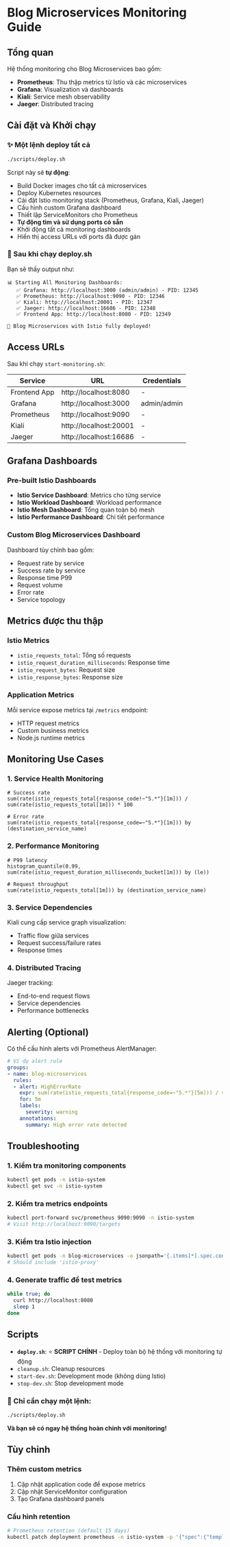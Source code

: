 # Blog Microservices Monitoring Guide

## Tổng quan

Hệ thống monitoring cho Blog Microservices bao gồm:

- **Prometheus**: Thu thập metrics từ Istio và các microservices
- **Grafana**: Visualization và dashboards
- **Kiali**: Service mesh observability
- **Jaeger**: Distributed tracing

## Cài đặt và Khởi chạy

### ✨ Một lệnh deploy tất cả
```bash
./scripts/deploy.sh
```

Script này sẽ **tự động**:
- Build Docker images cho tất cả microservices
- Deploy Kubernetes resources
- Cài đặt Istio monitoring stack (Prometheus, Grafana, Kiali, Jaeger)
- Cấu hình custom Grafana dashboard
- Thiết lập ServiceMonitors cho Prometheus
- **Tự động tìm và sử dụng ports có sẵn**
- Khởi động tất cả monitoring dashboards
- Hiển thị access URLs với ports đã được gán

### 🚀 Sau khi chạy deploy.sh
Bạn sẽ thấy output như:
```
📊 Starting All Monitoring Dashboards:
   ✅ Grafana: http://localhost:3000 (admin/admin) - PID: 12345
   ✅ Prometheus: http://localhost:9090 - PID: 12346
   ✅ Kiali: http://localhost:20001 - PID: 12347
   ✅ Jaeger: http://localhost:16686 - PID: 12348
   ✅ Frontend App: http://localhost:8080 - PID: 12349

🚀 Blog Microservices with Istio fully deployed!
```

## Access URLs

Sau khi chạy `start-monitoring.sh`:

| Service | URL | Credentials |
|---------|-----|-------------|
| Frontend App | http://localhost:8080 | - |
| Grafana | http://localhost:3000 | admin/admin |
| Prometheus | http://localhost:9090 | - |
| Kiali | http://localhost:20001 | - |
| Jaeger | http://localhost:16686 | - |

## Grafana Dashboards

### Pre-built Istio Dashboards
- **Istio Service Dashboard**: Metrics cho từng service
- **Istio Workload Dashboard**: Workload performance
- **Istio Mesh Dashboard**: Tổng quan toàn bộ mesh
- **Istio Performance Dashboard**: Chi tiết performance

### Custom Blog Microservices Dashboard
Dashboard tùy chỉnh bao gồm:
- Request rate by service
- Success rate by service  
- Response time P99
- Request volume
- Error rate
- Service topology

## Metrics được thu thập

### Istio Metrics
- `istio_requests_total`: Tổng số requests
- `istio_request_duration_milliseconds`: Response time
- `istio_request_bytes`: Request size
- `istio_response_bytes`: Response size

### Application Metrics
Mỗi service expose metrics tại `/metrics` endpoint:
- HTTP request metrics
- Custom business metrics
- Node.js runtime metrics

## Monitoring Use Cases

### 1. Service Health Monitoring
```promql
# Success rate
sum(rate(istio_requests_total{response_code!~"5.*"}[1m])) / sum(rate(istio_requests_total[1m])) * 100

# Error rate
sum(rate(istio_requests_total{response_code=~"5.*"}[1m])) by (destination_service_name)
```

### 2. Performance Monitoring
```promql
# P99 latency
histogram_quantile(0.99, sum(rate(istio_request_duration_milliseconds_bucket[1m])) by (le))

# Request throughput
sum(rate(istio_requests_total[1m])) by (destination_service_name)
```

### 3. Service Dependencies
Kiali cung cấp service graph visualization:
- Traffic flow giữa services
- Request success/failure rates
- Response times

### 4. Distributed Tracing
Jaeger tracking:
- End-to-end request flows
- Service dependencies
- Performance bottlenecks

## Alerting (Optional)

Có thể cấu hình alerts với Prometheus AlertManager:

```yaml
# Ví dụ alert rule
groups:
- name: blog-microservices
  rules:
  - alert: HighErrorRate
    expr: sum(rate(istio_requests_total{response_code=~"5.*"}[5m])) / sum(rate(istio_requests_total[5m])) > 0.1
    for: 5m
    labels:
      severity: warning
    annotations:
      summary: High error rate detected
```

## Troubleshooting

### 1. Kiểm tra monitoring components
```bash
kubectl get pods -n istio-system
kubectl get svc -n istio-system
```

### 2. Kiểm tra metrics endpoints
```bash
kubectl port-forward svc/prometheus 9090:9090 -n istio-system
# Visit http://localhost:9090/targets
```

### 3. Kiểm tra Istio injection
```bash
kubectl get pods -n blog-microservices -o jsonpath='{.items[*].spec.containers[*].name}'
# Should include 'istio-proxy'
```

### 4. Generate traffic để test metrics
```bash
while true; do
  curl http://localhost:8080
  sleep 1
done
```

## Scripts

- **`deploy.sh`**: ⭐ **SCRIPT CHÍNH** - Deploy toàn bộ hệ thống với monitoring tự động
- `cleanup.sh`: Cleanup resources
- `start-dev.sh`: Development mode (không dùng Istio)
- `stop-dev.sh`: Stop development mode

### 🎯 Chỉ cần chạy một lệnh:
```bash
./scripts/deploy.sh
```
**Và bạn sẽ có ngay hệ thống hoàn chỉnh với monitoring!**

## Tùy chỉnh

### Thêm custom metrics
1. Cập nhật application code để expose metrics
2. Cập nhật ServiceMonitor configuration
3. Tạo Grafana dashboard panels

### Cấu hình retention
```bash
# Prometheus retention (default 15 days)
kubectl patch deployment prometheus -n istio-system -p '{"spec":{"template":{"spec":{"containers":[{"name":"prometheus","args":["--retention.time=30d"]}]}}}}'
```
